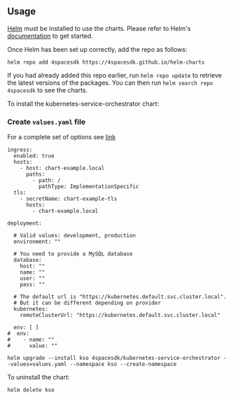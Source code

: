 ## Usage

[Helm](https://helm.sh) must be installed to use the charts.  Please refer to
Helm's [documentation](https://helm.sh/docs) to get started.

Once Helm has been set up correctly, add the repo as follows:

```
helm repo add 4spacesdk https://4spacesdk.github.io/helm-charts
```

If you had already added this repo earlier, run `helm repo update` to retrieve
the latest versions of the packages.  You can then run `helm search repo
4spacesdk` to see the charts.

To install the kubernetes-service-orchestrator chart:

### Create `values.yaml` file
For a complete set of options see [link](https://github.com/4spacesdk/kubernetes-service-orchestrator/blob/main/charts/kso/values.yaml)


```
ingress:
  enabled: true
  hosts:
    - host: chart-example.local
      paths:
        - path: /
          pathType: ImplementationSpecific
  tls:
    - secretName: chart-example-tls
      hosts:
        - chart-example.local

deployment:

  # Valid values: development, production
  environment: ""

  # You need to provide a MySQL database
  database:
    host: ""
    name: ""
    user: ""
    pass: ""

  # The default url is "https://kubernetes.default.svc.cluster.local".
  # But it can be different depending on provider
  kubernetes:
    remoteClusterUrl: "https://kubernetes.default.svc.cluster.local"

  env: [ ]
#  env:
#    - name: ""
#      value: ""
```


```
helm upgrade --install kso 4spacesdk/kubernetes-service-orchestrator --values=values.yaml --namespace kso --create-namespace
```

To uninstall the chart:
```
helm delete kso
```
